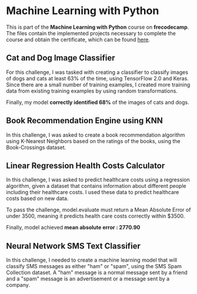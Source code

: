 # Machine Learning with Python

This is part of the **Machine Learning with Python** course on **frecodecamp**. 
The files contain the implemented projects necessary to complete the course and obtain the certificate, which can be found [here](https://www.freecodecamp.org/certification/fcc1d349f5d-02ca-4bdf-ac8c-c78c9d023cc9/machine-learning-with-python-v7).

## Cat and Dog Image Classifier
For this challenge, I was tasked with creating a classifier to classify images of dogs and cats at least 63% of the time, using TensorFlow 2.0 and Keras.
Since there are a small number of training examples, I created more training data from existing training examples by using random transformations.

Finally, my model **correctly identified 68%** of the images of cats and dogs.

## Book Recommendation Engine using KNN
In this challenge, I was asked to create a book recommendation algorithm using K-Nearest Neighbors based on the ratings of the books, 
using the Book-Crossings dataset.

## Linear Regression Health Costs Calculator
In this challenge, I was asked to predict healthcare costs using a regression algorithm, given a dataset that contains information 
about different people including their healthcare costs. I used these data to predict healthcare costs based on new data.

To pass the challenge, model.evaluate must return a Mean Absolute Error of under 3500, meaning it predicts health care costs correctly within $3500.

Finally, model achieved **mean absolute error : 2770.90**

## Neural Network SMS Text Classifier

In this challenge, I needed to create a machine learning model that will classify SMS messages as either "ham" or "spam", using
the SMS Spam Collection dataset.
A "ham" message is a normal message sent by a friend and a "spam" message is an advertisement or a message sent by a company.